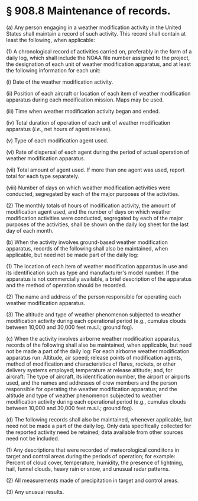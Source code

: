 # § 908.8   Maintenance of records.

(a) Any person engaging in a weather modification activity in the United States shall maintain a record of such activity. This record shall contain at least the following, when applicable: 


(1) A chronological record of activities carried on, preferably in the form of a daily log, which shall include the NOAA file number assigned to the project, the designation of each unit of weather modification apparatus, and at least the following information for each unit: 


(i) Date of the weather modification activity. 


(ii) Position of each aircraft or location of each item of weather modification apparatus during each modification mission. Maps may be used. 


(iii) Time when weather modification activity began and ended. 


(iv) Total duration of operation of each unit of weather modification apparatus (*i.e.*, net hours of agent release). 


(v) Type of each modification agent used. 


(vi) Rate of dispersal of each agent during the period of actual operation of weather modification apparatus. 


(vii) Total amount of agent used. If more than one agent was used, report total for each type separately. 


(viii) Number of days on which weather modification activities were conducted, segregated by each of the major purposes of the activities. 


(2) The monthly totals of hours of modification activity, the amount of modification agent used, and the number of days on which weather modification activities were conducted, segregated by each of the major purposes of the activities, shall be shown on the daily log sheet for the last day of each month. 


(b) When the activity involves ground-based weather modification apparatus, records of the following shall also be maintained, when applicable, but need not be made part of the daily log: 


(1) The location of each item of weather modification apparatus in use and its identification such as type and manufacturer's model number. If the apparatus is not commercially available, a brief description of the apparatus and the method of operation should be recorded. 


(2) The name and address of the person responsible for operating each weather modification apparatus. 


(3) The altitude and type of weather phenomenon subjected to weather modification activity during each operational period (e.g., cumulus clouds between 10,000 and 30,000 feet m.s.l.; ground fog). 


(c) When the activity involves airborne weather modification apparatus, records of the following shall also be maintained, when applicable, but need not be made a part of the daily log: For each airborne weather modification apparatus run: Altitude, air speed; release points of modification agents, method of modification and characteristics of flares, rockets, or other delivery systems employed; temperature at release altitude; and, for aircraft: The type of aircraft, its identification number, the airport or airports used, and the names and addresses of crew members and the person responsible for operating the weather modification apparatus; and the altitude and type of weather phenomenon subjected to weather modification activity during each operational period (e.g., cumulus clouds between 10,000 and 30,000 feet m.s.l.; ground fog). 


(d) The following records shall also be maintained, whenever applicable, but need not be made a part of the daily log. Only data specifically collected for the reported activity need be retained; data available from other sources need not be included. 


(1) Any descriptions that were recorded of meteorological condiitons in target and control areas during the periods of operation; for example: Percent of cloud cover, temperature, humidity, the presence of lightning, hail, funnel clouds, heavy rain or snow, and unusual radar patterns. 


(2) All measurements made of precipitation in target and control areas. 


(3) Any unusual results. 




